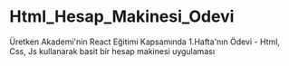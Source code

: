 # Html_Hesap_Makinesi_Odevi
Üretken Akademi'nin React Eğitimi Kapsamında 1.Hafta'nın Ödevi - Html, Css, Js kullanarak basit bir hesap makinesi uygulaması
